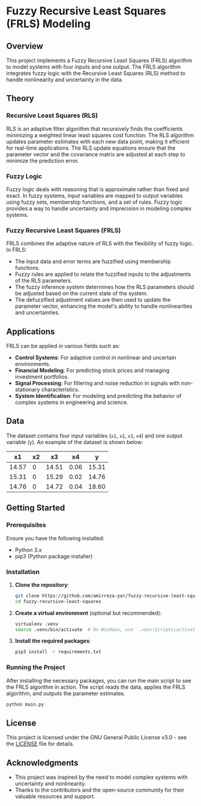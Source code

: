 # Fuzzy Recursive Least Squares (FRLS) Modeling

## Overview

This project implements a Fuzzy Recursive Least Squares (FRLS) algorithm to model systems with four inputs and one output. The FRLS algorithm integrates fuzzy logic with the Recursive Least Squares (RLS) method to handle nonlinearity and uncertainty in the data.

## Theory

### Recursive Least Squares (RLS)

RLS is an adaptive filter algorithm that recursively finds the coefficients minimizing a weighted linear least squares cost function. The RLS algorithm updates parameter estimates with each new data point, making it efficient for real-time applications. The RLS update equations ensure that the parameter vector and the covariance matrix are adjusted at each step to minimize the prediction error.

### Fuzzy Logic

Fuzzy logic deals with reasoning that is approximate rather than fixed and exact. In fuzzy systems, input variables are mapped to output variables using fuzzy sets, membership functions, and a set of rules. Fuzzy logic provides a way to handle uncertainty and imprecision in modeling complex systems.

### Fuzzy Recursive Least Squares (FRLS)

FRLS combines the adaptive nature of RLS with the flexibility of fuzzy logic. In FRLS:
- The input data and error terms are fuzzified using membership functions.
- Fuzzy rules are applied to relate the fuzzified inputs to the adjustments of the RLS parameters.
- The fuzzy inference system determines how the RLS parameters should be adjusted based on the current state of the system.
- The defuzzified adjustment values are then used to update the parameter vector, enhancing the model's ability to handle nonlinearities and uncertainties.

## Applications

FRLS can be applied in various fields such as:
- **Control Systems**: For adaptive control in nonlinear and uncertain environments.
- **Financial Modeling**: For predicting stock prices and managing investment portfolios.
- **Signal Processing**: For filtering and noise reduction in signals with non-stationary characteristics.
- **System Identification**: For modeling and predicting the behavior of complex systems in engineering and science.

## Data

The dataset contains four input variables (`x1`, `x2`, `x3`, `x4`) and one output variable (`y`). An example of the dataset is shown below:


|  x1   | x2 |  x3   |  x4  |   y   |
|-------|----|-------|-------|-------|
| 14.57 |  0 | 14.51 | 0.06  | 15.31 |
| 15.31 |  0 | 15.29 | 0.02  | 14.76 |
| 14.76 |  0 | 14.72 | 0.04  | 18.60 |


## Getting Started

### Prerequisites

Ensure you have the following installed:
- Python 3.x
- pip3 (Python package installer)

### Installation

1. **Clone the repository**:
    ```bash
    git clone https://github.com/amirreza-yar/fuzzy-recursive-least-squares/
    cd fuzzy-recursive-least-squares
    ```

2. **Create a virtual environment** (optional but recommended):
    ```bash
    virtualenv .venv
    source .venv/bin/activate  # On Windows, use `.venv\Scripts\activate`
    ```

3. **Install the required packages**:
    ```bash
    pip3 install -r requirements.txt
    ```

### Running the Project

After installing the necessary packages, you can run the main script to see the FRLS algorithm in action. The script reads the data, applies the FRLS algorithm, and outputs the parameter estimates.

```bash
python main.py
```

## License

This project is licensed under the GNU General Public License v3.0 - see the [LICENSE](LICENSE) file for details.

## Acknowledgments

- This project was inspired by the need to model complex systems with uncertainty and nonlinearity.
- Thanks to the contributors and the open-source community for their valuable resources and support.